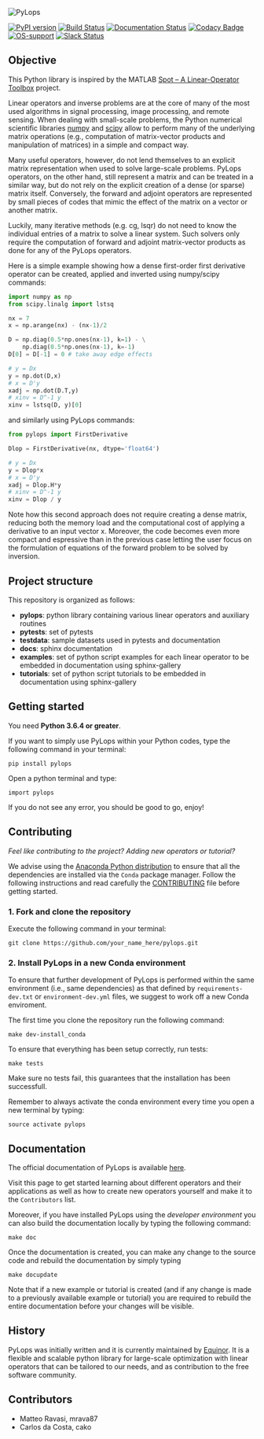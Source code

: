 ![PyLops](https://github.com/Statoil/pylops/blob/master/docs/source/_static/pylops_b.png)

[![PyPI version](https://badge.fury.io/py/pylops.svg)](https://badge.fury.io/py/pylops)
[![Build Status](https://travis-ci.org/Statoil/pylops.svg?branch=master)](https://travis-ci.org/Statoil/pylops)
[![Documentation Status](https://readthedocs.org/projects/pylops/badge/?version=latest)](https://pylops.readthedocs.io/en/latest/?badge=latest)
[![Codacy Badge](https://api.codacy.com/project/badge/Grade/f24504b617ad40f188b73afc0722b5b8)](https://www.codacy.com/app/mrava87/pylops?utm_source=github.com&amp;utm_medium=referral&amp;utm_content=Statoil/pylops&amp;utm_campaign=Badge_Grade)
[![OS-support](https://img.shields.io/badge/OS-linux,osx-850A8B.svg)](https://github.com/Statoil/pylops)
[![Slack Status](https://img.shields.io/badge/chat-slack-green.svg)](https://pylops.slack.com)

## Objective
This Python library is inspired by the MATLAB [Spot – A Linear-Operator Toolbox](http://www.cs.ubc.ca/labs/scl/spot/) project.

Linear operators and inverse problems are at the core of many of the most used algorithms
in signal processing, image processing, and remote sensing. When dealing with small-scale problems,
the Python numerical scientific libraries [numpy](http://www.numpy.org)
and [scipy](https://www.scipy.org/scipylib/index.html) allow to perform many
of the underlying matrix operations (e.g., computation of matrix-vector products and manipulation of matrices)
in a simple and compact way.

Many useful operators, however, do not lend themselves to an explicit matrix
representation when used to solve large-scale problems. PyLops operators, on the other hand, still represent a matrix
and can be treated in a similar way, but do not rely on the explicit creation of a dense (or sparse) matrix itself. Conversely,
the forward and adjoint operators are represented by small pieces of codes that mimic the effect of the matrix
on a vector or another matrix.

Luckily, many iterative methods (e.g. cg, lsqr) do not need to know the individual entries of a matrix to solve a linear system.
Such solvers only require the computation of forward and adjoint matrix-vector products as done for any of the PyLops operators.

Here is a simple example showing how a dense first-order first derivative operator can be created,
applied and inverted using numpy/scipy commands:
```python
import numpy as np
from scipy.linalg import lstsq

nx = 7
x = np.arange(nx) - (nx-1)/2

D = np.diag(0.5*np.ones(nx-1), k=1) - \
    np.diag(0.5*np.ones(nx-1), k=-1)
D[0] = D[-1] = 0 # take away edge effects

# y = Dx
y = np.dot(D,x)
# x = D'y
xadj = np.dot(D.T,y)
# xinv = D^-1 y
xinv = lstsq(D, y)[0]
```
and similarly using PyLops commands:
```python
from pylops import FirstDerivative

Dlop = FirstDerivative(nx, dtype='float64')

# y = Dx
y = Dlop*x
# x = D'y
xadj = Dlop.H*y
# xinv = D^-1 y
xinv = Dlop / y
```

Note how this second approach does not require creating a dense matrix, reducing both the memory load and the computational cost of
applying a derivative to an input vector x. Moreover, the code becomes even more compact and espressive than in the previous case
letting the user focus on the formulation of equations of the forward problem to be solved by inversion.


## Project structure
This repository is organized as follows:
* **pylops**:       python library containing various linear operators and auxiliary routines
* **pytests**:    set of pytests
* **testdata**:   sample datasets used in pytests and documentation
* **docs**:       sphinx documentation
* **examples**:   set of python script examples for each linear operator to be embedded in documentation using sphinx-gallery
* **tutorials**:  set of python script tutorials to be embedded in documentation using sphinx-gallery

## Getting started

You need **Python 3.6.4 or greater**.

If you want to simply use PyLops within your Python codes,
type the following command in your terminal:

```
pip install pylops
```

Open a python terminal and type:

```
import pylops
```

If you do not see any error, you should be good to go, enjoy!


## Contributing

*Feel like contributing to the project? Adding new operators or tutorial?*

We advise using the [Anaconda Python distribution](https://www.anaconda.com/download)
to ensure that all the dependencies are installed via the ``Conda`` package manager. Follow
the following instructions and read carefully the [CONTRIBUTING](CONTRIBUTING.md) file before getting started.

### 1. Fork and clone the repository

Execute the following command in your terminal:

```
git clone https://github.com/your_name_here/pylops.git
```

### 2. Install PyLops in a new Conda environment
To ensure that further development of PyLops is performed within the same environment (i.e., same dependencies) as
that defined by ``requirements-dev.txt`` or ``environment-dev.yml`` files, we suggest to work off a new Conda enviroment.

The first time you clone the repository run the following command:
```
make dev-install_conda
```
To ensure that everything has been setup correctly, run tests:
```
make tests
```
Make sure no tests fail, this guarantees that the installation has been successfull.

Remember to always activate the conda environment every time you open a new terminal by typing:
```
source activate pylops
```

## Documentation
The official documentation of PyLops is available [here](https://pylops.readthedocs.io/).

Visit this page to get started learning about different operators and their applications as well as how to
create new operators yourself and make it to the ``Contributors`` list.

Moreover, if you have installed PyLops using the *developer environment* you can also build the documentation locally by
typing the following command:
```
make doc
```
Once the documentation is created, you can make any change to the source code and rebuild the documentation by
simply typing
```
make docupdate
```
Note that if a new example or tutorial is created (and if any change is made to a previously available example or tutorial)
you are required to rebuild the entire documentation before your changes will be visible.


## History
PyLops was initially written and it is currently maintained by [Equinor](https://www.equinor.com).
It is a flexible and scalable python library for large-scale optimization with linear
operators that can be tailored to our needs, and as contribution to the free software community.


## Contributors
* Matteo Ravasi, mrava87
* Carlos da Costa, cako